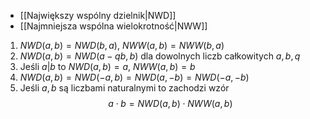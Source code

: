 - [[Największy wspólny dzielnik|NWD]]
- [[Najmniejsza wspólna wielokrotność|NWW]]
1. $NWD(a, b) = NWD(b, a)$, $NWW(a, b)=NWW(b, a)$ 
2. $NWD(a, b)=NWD(a-qb, b)$ dla dowolnych liczb całkowitych $a, b, q$
3. Jeśli $a|b$ to $NWD(a, b)=a$, $NWW(a, b)=b$ 
4. $NWD(a, b) = NWD(-a, b)=NWD(a, -b)=NWD(-a, -b)$
5. Jeśli $a, b$ są liczbami naturalnymi to zachodzi wzór 
$$
a\cdot b=
NWD(a, b) \cdot NWW(a, b)
$$
